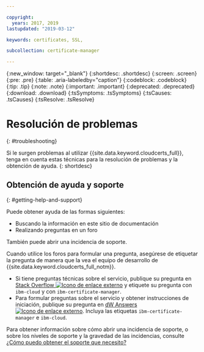 ```yaml
---

copyright:
  years: 2017, 2019
lastupdated: "2019-03-12"

keywords: certificates, SSL, 

subcollection: certificate-manager

---
```


{:new_window: target="_blank"}
{:shortdesc: .shortdesc}
{:screen: .screen}
{:pre: .pre}
{:table: .aria-labeledby="caption"}
{:codeblock: .codeblock}
{:tip: .tip}
{:note: .note}
{:important: .important}
{:deprecated: .deprecated}
{:download: .download}
{:tsSymptoms: .tsSymptoms}
{:tsCauses: .tsCauses}
{:tsResolve: .tsResolve}

# Resolución de problemas
{: #troubleshooting}

Si le surgen problemas al utilizar {{site.data.keyword.cloudcerts_full}}, tenga en cuenta estas técnicas para la resolución de problemas y la obtención de ayuda.
{: shortdesc}

## Obtención de ayuda y soporte
{: #getting-help-and-support}



Puede obtener ayuda de las formas siguientes:

- Buscando la información en este sitio de documentación
- Realizando preguntas en un foro

También puede abrir una incidencia de soporte.

Cuando utilice los foros para formular una pregunta, asegúrese de etiquetar la pregunta de manera que la vea el equipo de desarrollo de {{site.data.keyword.cloudcerts_full_notm}}.

- Si tiene preguntas técnicas sobre el servicio, publique su pregunta en [Stack Overflow ![Icono de enlace externo](../../icons/launch-glyph.svg "Icono de enlace externo")](http://stackoverflow.com/search?q=ibm-certificate-manager+ibm-cloud) y etiquete su pregunta con `ibm-cloud` y con `ibm-certificate-manager`.  
- Para formular preguntas sobre el servicio y obtener instrucciones de iniciación, publique su pregunta en [dW Answers ![Icono de enlace externo](../../icons/launch-glyph.svg "Icono de enlace externo")](https://developer.ibm.com/answers/search.html?f=&type=question&q=ibm-certificate-manager&q=ibm-cloud). Incluya las etiquetas `ibm-certificate-manager` e `ibm-cloud`.

Para obtener información sobre cómo abrir una incidencia de soporte, o sobre los niveles de soporte y la gravedad de las incidencias, consulte [¿Cómo puedo obtener el soporte que necesito?](/docs/get-support?topic=get-support-getting-customer-support#getting-customer-support)
